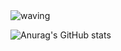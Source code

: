 <img src="https://camo.githubusercontent.com/0c391b5545096b63cac7def5d0f2eb5c4c43260323d456c2689cc841d2bbdf09/68747470733a2f2f63617073756c652d72656e6465722e76657263656c2e6170702f6170693f747970653d776176696e67266865696768743d32303026746578743d576176696e672126666f6e74416c69676e3d383026666f6e74416c69676e593d343026636f6c6f723d6772616469656e74" alt="waving" data-canonical-src="https://capsule-render.vercel.app/api?type=waving&amp;height=200&amp;text=Hello,MyProfile!!💻&amp;fontAlign=80&amp;fontAlignY=40&amp;color=gradient" style="max-width: 100%;">
  </a>
</p>

![Anurag's GitHub stats](https://github-readme-stats.vercel.app/api?username=soyajo&show_icons=true&theme=radical)


